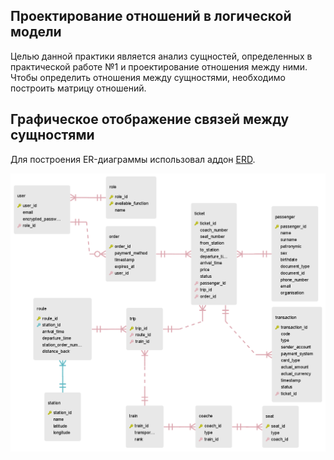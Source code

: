 ## Проектирование отношений в логической модели
Целью данной практики является анализ сущностей, определенных в практической работе №1 и проектирование отношения между ними. Чтобы определить отношения между сущностями, необходимо построить матрицу отношений.

## Графическое отображение связей между сущностями
Для построения ER-диаграммы использовал аддон [ERD](https://github.com/dineug/erd-editor).

![lab2_er_diagram](/lab2/lab2_er_diagram.png 'lab2_er_diagram')
